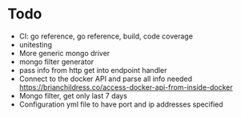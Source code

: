 # Todo

- CI: go reference, go reference, build, code coverage
- unitesting
- More generic mongo driver
- mongo filter generator
- pass info from http get into endpoint handler
- Connect to the docker API and parse all info needed https://brianchildress.co/access-docker-api-from-inside-docker
- Mongo filter, get only last 7 days
- Configuration yml file to have port and ip addresses specified
